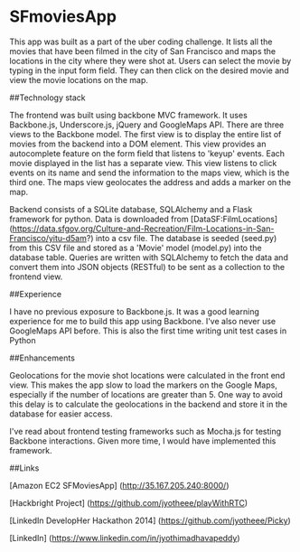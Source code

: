 # SFmoviesApp

This app was built as a part of the uber coding challenge. It lists all the movies that have been filmed in the city of San Francisco and maps the locations in the city where they were shot at. Users can select the movie by typing in the input form field. They can then click on the desired movie and view the movie locations on the map.

##Technology stack

The frontend was built using backbone MVC framework. It uses Backbone.js, Underscore.js, jQuery and GoogleMaps API. There are three views to the Backbone model. The first view is to display the entire list of movies from the backend into a DOM element. This view provides an autocomplete feature on the form field that listens to 'keyup' events. Each movie displayed in the list has a separate view. This view listens to click events on its name and send the information to the maps view, which is the third one. The maps view geolocates the address and adds a marker on the map.

Backend consists of a SQLite database, SQLAlchemy and a Flask framework for python. Data is downloaded from [DataSF:FilmLocations] (https://data.sfgov.org/Culture-and-Recreation/Film-Locations-in-San-Francisco/yitu-d5am?) into a csv file. The database is seeded (seed.py) from this CSV file and stored as a 'Movie' model (model.py) into the database table. Queries are written with SQLAlchemy to fetch the data and convert them into JSON objects (RESTful) to be sent as a collection to the frontend view. 

##Experience

I have no previous exposure to Backbone.js. It was a good learning experience for me to build this app using Backbone. I've also never use GoogleMaps API before. This is also the first time writing unit test cases in Python

##Enhancements

Geolocations for the movie shot locations were calculated in the front end view. This makes the app slow to load the markers on the Google Maps, especially if the number of locations are greater than 5. One way to avoid this delay is to calculate the geolocations in the backend and store it in the database for easier access.

I've read about frontend testing frameworks such as Mocha.js for testing Backbone interactions. Given more time, I would have implemented this framework. 

##Links

[Amazon EC2 SFMoviesApp] (http://35.167.205.240:8000/)

[Hackbright Project] (https://github.com/jyotheee/playWithRTC)

[LinkedIn DevelopHer Hackathon 2014] (https://github.com/jyotheee/Picky)

[LinkedIn] (https://www.linkedin.com/in/jyothimadhavapeddy)

